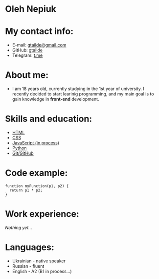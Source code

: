 # Oleh Nepiuk

# My contact info:

 * E-mail: gtailde@gmail.com
 * GitHub: [gtailde](https://github.com/gtailde)
 * Telegram: [t.me](https://t.me/gtailde)

# About me:

 * I am 18 years old, currently studying in the 1st year of university. I recently decided to start learinig programming, and my main goal is to gain knowledge 
 in **front-end** development.

 # Skills and education:
 
 * [HTML](https://www.youtube.com/watch?v=DOEtVdkKwcU&feature=share&si=ELPmzJkDCLju2KnD5oyZMQ)
 * [CSS](https://www.youtube.com/watch?v=SpCUuyZZTp8&feature=share&si=ELPmzJkDCLju2KnD5oyZMQ)
 * [JavaScript (in process)](https://www.youtube.com/watch?v=Bluxbh9CaQ0&feature=share&si=ELPmzJkDCLju2KnD5oyZMQ)
 * [Python](https://www.coursera.org/specializations/python)
 * [Git/GitHub](https://www.youtube.com/watch?v=zZBiln_2FhM&feature=share&si=ELPmzJkDCLju2KnD5oyZMQ)

# Code example:

```
function myFunction(p1, p2) {
  return p1 * p2;   
}
```

# Work experience:

*Nothing yet…* 

# Languages:

 * Ukrainian - native speaker
 * Russian - fluent
 * English - A2 (B1 in process...)